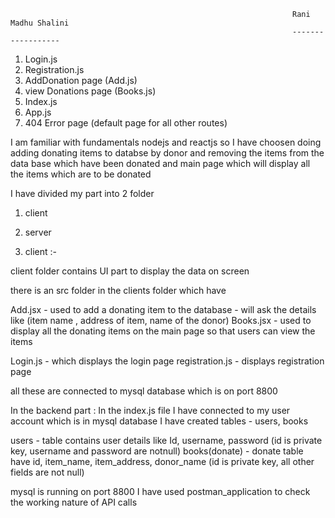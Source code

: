                                                                    Rani Madhu Shalini 
                                                                   ------------------

1) Login.js
2) Registration.js
3) AddDonation page (Add.js)
4) view Donations page (Books.js)
5) Index.js
6) App.js
7) 404 Error page (default page for all other routes)

I am familiar with fundamentals nodejs and reactjs so I have choosen doing adding donating items to databse by donor
and removing the items from the data base which have been donated and main page which will display all the items which
are to be donated

I have divided my part into 2 folder 
1) client
2) server

1) client :-

client folder contains UI part to display the data on screen

there is an src folder in the clients folder which have 

Add.jsx - used to add a donating item to the database
       - will ask the details like (item name , address of item, name of the donor)
Books.jsx - used to display all the donating items on the main page so that users can view the items

Login.js - which displays the login page
registration.js - displays registration page

all these are connected to mysql database which is on port 8800
 
In the backend part :
In the index.js file I have connected to my user account which is in mysql database 
I have created tables - users, books

users -  table contains user details like Id, username, password   (id is private key, username and password are notnull)
books(donate) - donate table have id, item_name, item_address, donor_name (id is private key, all other fields are not null)

mysql is running on port 8800 I have used postman_application to check the working nature of API calls
